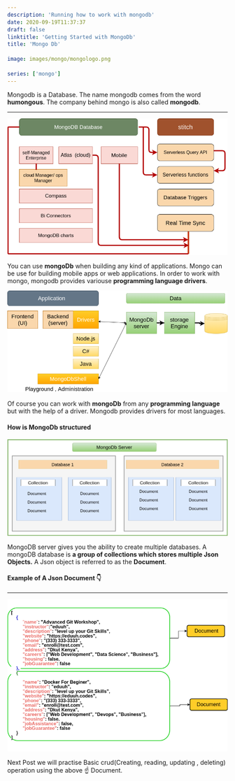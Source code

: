```yaml
---
description: 'Running how to work with mongodb'
date: 2020-09-19T11:37:37
draft: false
linktitle: 'Getting Started with MongoDb'
title: 'Mongo Db'

image: images/mongo/mongologo.png

series: ['mongo']
---
```


Mongodb is a Database. The name mongodb comes from the word **humongous**. The company behind mongo is also called **mongodb**.

<hr>

![MongoDb ecosystem](/images/mongo/ecosystem.png)

You can use **mongoDb** when building any kind of applications. Mongo can be use for building mobile apps or web applications. In order to work with mongo, mongodb provides variouse **programming language drivers**.

![applications](/images/mongo/application.png)

Of course you can work with **mongoDb** from any **programming language** but with the help of a driver. Mongodb provides drivers for most languages.

#### How is MongoDb structured

![mongodb Server](/images/mongo/mongoserver.png)

MongoDB server gives you the ability to create multiple databases. A mongoDB database is **a group of collections which stores multiple Json Objects.** A Json object is referred to as the **Document**.

#### Example of A Json Document 👇

---

![Document](/images/mongo/documents.png)

Next Post we will practise Basic crud(Creating, reading, updating , deleting) operation using the above ☝ Document.
